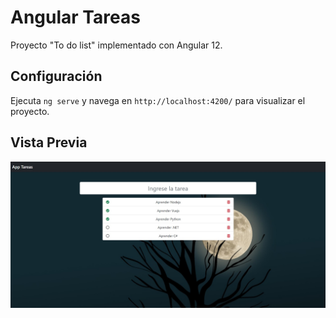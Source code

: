 # Angular Tareas

Proyecto "To do list" implementado con Angular 12.

## Configuración

Ejecuta `ng serve` y navega en `http://localhost:4200/` para visualizar el proyecto.

## Vista Previa

![Preview Angular Tareas](src/assets/img/preview-2.jpg)
